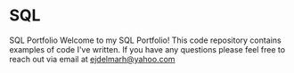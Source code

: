 # SQL
SQL Portfolio
Welcome to my SQL Portfolio! This code repository contains examples of code I've written. If you have any questions please feel free to reach out via email at ejdelmarh@yahoo.com
